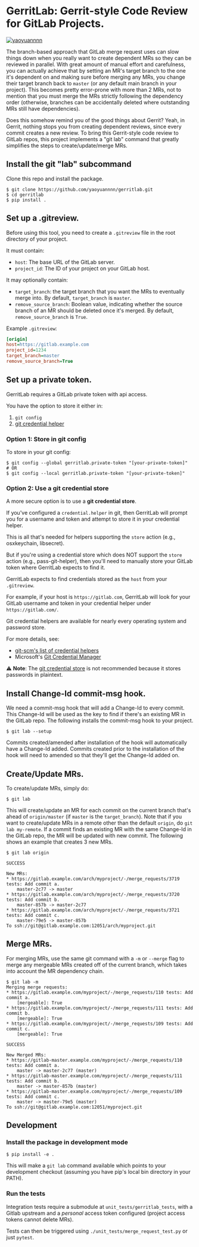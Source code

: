 GerritLab: Gerrit-style Code Review for GitLab Projects.
========================================================

[![yaoyuannnn](https://circleci.com/gh/yaoyuannnn/gerritlab.svg?style=shield)](https://circleci.com/gh/yaoyuannnn/gerritlab)

The branch-based approach that GitLab merge request uses can slow things down
when you really want to create dependent MRs so they can be reviewed in
parallel. With great amount of manual effort and carefulness, you can actually
achieve that by setting an MR's target branch to the one it's dependent on and
making sure before merging any MRs, you change their target branch back to
`master` (or any default main branch in your project). This becomes pretty
error-prone with more than 2 MRs, not to mention that you must merge the MRs
strictly following the dependency order (otherwise, branches can be
accidentally deleted where outstanding MRs still have dependencies).

Does this somehow remind you of the good things about Gerrit? Yeah, in Gerrit,
nothing stops you from creating dependent reviews, since every commit creates a
new review. To bring this Gerrit-style code review to GitLab repos, this
project implements a "git lab" command that greatly
simplifies the steps to create/update/merge MRs.

## Install the git "lab" subcommand
Clone this repo and install the package.

```console
$ git clone https://github.com/yaoyuannnn/gerritlab.git
$ cd gerritlab
$ pip install .
```

## Set up a .gitreview.

Before using this tool, you need to create a `.gitreview` file in the root
directory of your project.

It must contain:

* `host`: The base URL of the GitLab server.
* `project_id`: The ID of your project on your GitLab host.

It may optionally contain:

* `target_branch`: the target branch that you want the MRs to eventually merge into. By default, `target_branch` is `master`.
* `remove_source_branch`: Boolean value, indicating whether the source branch of an MR should be deleted once it's merged. By default, `remove_source_branch` is `True`.

Example `.gitreview`:

```ini
[origin]
host=https://gitlab.example.com
project_id=1234
target_branch=master
remove_source_branch=True
```

## Set up a private token.

GerritLab requires a GitLab private token with api access.

You have the option to store it either in:

1. `git config`
2. [git credential helper](https://git-scm.com/book/en/v2/Git-Tools-Credential-Storage)

### Option 1: Store in git config

To store in your git config:

```console
$ git config --global gerritlab.private-token "[your-private-token]"
# OR
$ git config --local gerritlab.private-token "[your-private-token]"
```

### Option 2: Use a git credential store

A more secure option is to use a **git credential store**.

If you've configured a `credential.helper` in git, then GerritLab will prompt
you for a username and token and attempt to store it in your credential helper.

This is all that's needed for helpers supporting the `store` action (e.g.,
osxkeychain, libsecret).

But if you're using a credential store which does NOT support the `store`
action (e.g., pass-git-helper), then you'll need to manually store your GitLab
token where GerritLab expects to find it.

GerritLab expects to find credentials stored as the `host` from your `.gitreview`.

For example, if your host is `https://gitlab.com`, GerritLab will look for your GitLab
username and token in your credential helper under
`https://gitlab.com/`.

Git credential helpers are available for nearly every operating system and
password store.

For more details, see:
* [git-scm's list of credential helpers](https://git-scm.com/doc/credential-helpers)
* Microsoft's [Git Credential Manager](https://github.com/git-ecosystem/git-credential-manager)

⚠️ **Note**: The [git credential store](https://git-scm.com/docs/git-credential-store) is not recommended because it stores passwords in plaintext.

## Install Change-Id commit-msg hook.
We need a commit-msg hook that will add a Change-Id to every commit. This
Change-Id will be used as the key to find if there's an existing MR in the
GitLab repo.  The following installs the commit-msg hook to your project.

```console
$ git lab --setup
```

Commits created/amended after installation of the hook will
automatically have a Change-Id added.  Commits created prior to the
installation of the hook will need to amended so that they'll get the
Change-Id added on.

## Create/Update MRs.

To create/update MRs, simply do:

```console
$ git lab
```

This will create/update an MR for each commit on the current branch that's
ahead of `origin/master` (if `master` is the `target_branch`).  Note that if
you want to create/update MRs in a remote other than the default `origin`, do
`git lab my-remote`.  If a commit finds an existing MR with the same
Change-Id in the GitLab repo, the MR will be updated with new commit. The
following shows an example that creates 3 new MRs.

```console
$ git lab origin

SUCCESS

New MRs:
* https://gitlab.example.com/arch/myproject/-/merge_requests/3719 tests: Add commit a.
    master-2c77 -> master
* https://gitlab.example.com/arch/myproject/-/merge_requests/3720 tests: Add commit b.
    master-857b -> master-2c77
* https://gitlab.example.com/arch/myproject/-/merge_requests/3721 tests: Add commit c.
    master-79e5 -> master-857b
To ssh://git@gitlab.example.com:12051/arch/myproject.git
```

## Merge MRs.

For merging MRs, use the same git command with a `-m` or `--merge` flag to
merge any mergeable MRs created off of the current branch, which takes into
account the MR dependency chain.

```console
$ git lab -m
Merging merge requests:
* https://gitlab.example.com/myproject/-/merge_requests/110 tests: Add commit a.
    [mergeable]: True
* https://gitlab.example.com/myproject/-/merge_requests/111 tests: Add commit b.
    [mergeable]: True
* https://gitlab.example.com/myproject/-/merge_requests/109 tests: Add commit c.
    [mergeable]: True

SUCCESS

New Merged MRs:
* https://gitlab-master.example.com/myproject/-/merge_requests/110 tests: Add commit a.
    master -> master-2c77 (master)
* https://gitlab-master.example.com/myproject/-/merge_requests/111 tests: Add commit b.
    master -> master-857b (master)
* https://gitlab-master.example.com/myproject/-/merge_requests/109 tests: Add commit c.
    master -> master-79e5 (master)
To ssh://git@gitlab.example.com:12051/myproject.git
```

## Development
### Install the package in development mode
```console
$ pip install -e .
```

This will make a `git lab` command available which points to your
development checkout (assuming you have pip's local bin directory in
your PATH).

### Run the tests
Integration tests require a submodule at `unit_tests/gerritlab_tests`, with a
Gitlab upstream and a *personal* access token configured (project access tokens
cannot delete MRs).

Tests can then be triggered using `./unit_tests/merge_request_test.py` or just
`pytest`.
